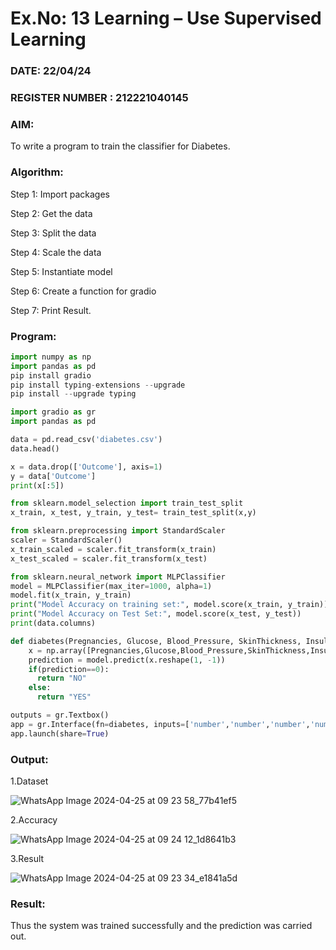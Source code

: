 # Ex.No: 13 Learning – Use Supervised Learning  
### DATE: 22/04/24                                                                      
### REGISTER NUMBER : 212221040145
### AIM: 
To write a program to train the classifier for Diabetes.
###  Algorithm:

Step 1: Import packages 

Step 2: Get the data 

Step 3: Split the data 

Step 4: Scale the data

Step 5: Instantiate model 

Step 6: Create a function for gradio 

Step 7: Print Result.
### Program:

```py
import numpy as np
import pandas as pd
pip install gradio
pip install typing-extensions --upgrade
pip install --upgrade typing
```

```py
import gradio as gr
import pandas as pd
```

```py
data = pd.read_csv('diabetes.csv')
data.head()
```

```py
x = data.drop(['Outcome'], axis=1)
y = data['Outcome']
print(x[:5])
```

```py
from sklearn.model_selection import train_test_split
x_train, x_test, y_train, y_test= train_test_split(x,y)
```

```py
from sklearn.preprocessing import StandardScaler
scaler = StandardScaler()
x_train_scaled = scaler.fit_transform(x_train)
x_test_scaled = scaler.fit_transform(x_test)
```

```py
from sklearn.neural_network import MLPClassifier
model = MLPClassifier(max_iter=1000, alpha=1)
model.fit(x_train, y_train)
print("Model Accuracy on training set:", model.score(x_train, y_train))
print("Model Accuracy on Test Set:", model.score(x_test, y_test))
print(data.columns)
```

```py
def diabetes(Pregnancies, Glucose, Blood_Pressure, SkinThickness, Insulin, BMI,Diabetes_Pedigree, Age):
    x = np.array([Pregnancies,Glucose,Blood_Pressure,SkinThickness,Insulin,BMI,Diabetes_Pedigree,Age])
    prediction = model.predict(x.reshape(1, -1))
    if(prediction==0):
      return "NO"
    else:
      return "YES"

```

```py
outputs = gr.Textbox()
app = gr.Interface(fn=diabetes, inputs=['number','number','number','number','number','number','number','number'], outputs=outputs,description="Detection of Diabeties")
app.launch(share=True)
```
### Output:

1.Dataset

![WhatsApp Image 2024-04-25 at 09 23 58_77b41ef5](https://github.com/kannan0071/AI_Lab_2023-24/assets/119641638/902fe083-c720-44c7-9118-d38f78aed76e)

2.Accuracy

![WhatsApp Image 2024-04-25 at 09 24 12_1d8641b3](https://github.com/kannan0071/AI_Lab_2023-24/assets/119641638/c3831e9b-d4ff-4f4a-877c-df8603faed09)

3.Result

![WhatsApp Image 2024-04-25 at 09 23 34_e1841a5d](https://github.com/kannan0071/AI_Lab_2023-24/assets/119641638/d376bb90-777a-4780-87e7-51168b7111a2)

### Result:
Thus the system was trained successfully and the prediction was carried out.
